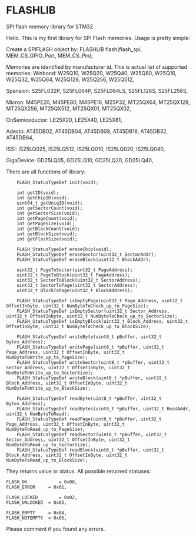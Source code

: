 # FLASHLIB
SPI flash memory library for STM32

Hello. This is my first library for SPI Flash memories. Usage is pretty simple:

Create a SPIFLASH object by:
	FLASHLIB flash(flash_spi, MEM_CS_GPIO_Port, MEM_CS_Pin);

Memories are identified by manufacturer id. This is actual list of supported memories:
  Winbond:
    W25Q10,
    W25Q20,
    W25Q40,
    W25Q80,
    W25Q16,
    W25Q32,
    W25Q64,
    W25Q128,
    W25Q256,
    W25Q512,

  Spansion:
    S25FL032P,
    S25FL064P,
    S25FL064LS,
    S25FL128S,
    S25FL256S,

  Micron:
    M45PE20,
    M45PE80,
    M45PE16,
    M25P32,
    MT25QX64,
    MT25QX128,
    MT25QX256,
    MT25QX512,
    MT25QX01,
    MT25QX02,

  OnSemicoductor:
    LE25X20,
    LE25X40,
    LE25X81,

  Adesto:
    AT45DB02,
    AT45DB04,
    AT45DB08,
    AT45DB16,
    AT45DB32,
    AT45DB64,

  ISSI:
    IS25LQ025,
    IS25LQ512,
    IS25LQ010,
    IS25LQ020,
    IS25LQ040,

  GigaDevice:
    GD25LQ05,
    GD25LQ10,
    GD25LQ20,
    GD25LQ40,
    
There are all functions of library:

		FLASH_StatusTypeDef init(void);

		int getID(void);
		int getChipID(void);
		uint64_t getUniqID(void);
		int getSectorCount(void);
		int getSectorSize(void);
		int getPageCount(void);
		int getPageSize(void);
		int getBlockCount(void);
		int getBlockSize(void);
		int getFlashSize(void);

		FLASH_StatusTypeDef eraseChip(void);
		FLASH_StatusTypeDef eraseSector(uint32_t SectorAddr);
		FLASH_StatusTypeDef eraseBlock(uint32_t BlockAddr);

		uint32_t PageToSector(uint32_t PageAddress);
		uint32_t PageToBlock(uint32_t PageAddress);
		uint32_t SectorToBlock(uint32_t SectorAddress);
		uint32_t SectorToPage(uint32_t SectorAddress);
		uint32_t BlockToPage(uint32_t BlockAddress);

		FLASH_StatusTypeDef isEmptyPage(uint32_t Page_Address, uint32_t OffsetInByte, uint32_t NumByteToCheck_up_to_PageSize);
		FLASH_StatusTypeDef isEmptySector(uint32_t Sector_Address, uint32_t OffsetInByte, uint32_t NumByteToCheck_up_to_SectorSize);
		FLASH_StatusTypeDef isEmptyBlock(uint32_t Block_Address, uint32_t OffsetInByte, uint32_t NumByteToCheck_up_to_BlockSize);

		FLASH_StatusTypeDef writeByte(uint8_t pBuffer, uint32_t Bytes_Address);
		FLASH_StatusTypeDef writePage(uint8_t *pBuffer, uint32_t Page_Address, uint32_t OffsetInByte, uint32_t NumByteToWrite_up_to_PageSize);
		FLASH_StatusTypeDef writeSector(uint8_t *pBuffer, uint32_t Sector_Address, uint32_t OffsetInByte, uint32_t NumByteToWrite_up_to_SectorSize);
		FLASH_StatusTypeDef writeBlock(uint8_t *pBuffer, uint32_t Block_Address, uint32_t OffsetInByte, uint32_t NumByteToWrite_up_to_BlockSize);

		FLASH_StatusTypeDef readByte(uint8_t *pBuffer, uint32_t Bytes_Address);
		FLASH_StatusTypeDef readBytes(uint8_t *pBuffer, uint32_t ReadAddr, uint32_t NumByteToRead);
		FLASH_StatusTypeDef readPage(uint8_t *pBuffer, uint32_t Page_Address, uint32_t OffsetInByte, uint32_t NumByteToRead_up_to_PageSize);
		FLASH_StatusTypeDef readSector(uint8_t *pBuffer, uint32_t Sector_Address, uint32_t OffsetInByte, uint32_t NumByteToRead_up_to_SectorSize);
		FLASH_StatusTypeDef readBlock(uint8_t *pBuffer, uint32_t Block_Address, uint32_t OffsetInByte, uint32_t NumByteToRead_up_to_BlockSize);

They returns value or status. All possible returned statuses:

    FLASH_OK			= 0x00,
    FLASH_ERROR		= 0x01,

    FLASH_LOCKED		= 0x02,
    FLASH_UNLOCKED	= 0x03,

    FLASH_EMPTY		= 0x04,
    FLASH_NOTEMPTY	= 0x05,
    
Please comment if you found any errors.

